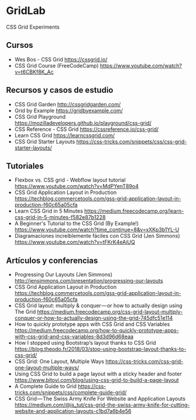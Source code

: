 # GridLab
CSS Grid Experiments

## Cursos
* Wes Bos - CSS Grid https://cssgrid.io/
* CSS Grid Course (FreeCodeCamp) https://www.youtube.com/watch?v=t6CBKf8K_Ac

## Recursos y casos de estudio
* CSS Grid Garden http://cssgridgarden.com/
* Grid by Example https://gridbyexample.com/
* CSS Grid Playground https://mozilladevelopers.github.io/playground/css-grid/
* CSS Reference - CSS Grid https://cssreference.io/css-grid/
* Learn CSS Grid https://learncssgrid.com/
* CSS Grid Starter Layouts https://css-tricks.com/snippets/css/css-grid-starter-layouts/

## Tutoriales
* Flexbox vs. CSS grid - Webflow layout tutorial https://www.youtube.com/watch?v=MdPYenT89o4
* CSS Grid Application Layout in Production https://techblog.commercetools.com/gss-grid-application-layout-in-production-f60c65a05cfa
* Learn CSS Grid in 5 Minutes https://medium.freecodecamp.org/learn-css-grid-in-5-minutes-f582e87b1228
* A Beginner's Tutorial to the CSS Grid (By Example!) https://www.youtube.com/watch?time_continue=8&v=xXKp3b1YL-U
* Diagramaciones increíblemente fáciles con CSS Grid (Jen Simmons) https://www.youtube.com/watch?v=tFKrK4eAiUQ

## Artículos y conferencias
* Progressing Our Layouts (Jen Simmons) http://jensimmons.com/presentation/progressing-our-layouts
* CSS Grid Application Layout in Production https://techblog.commercetools.com/gss-grid-application-layout-in-production-f60c65a05cfa
* CSS Grid layout: multiply & conquer — or how to actually design using The Grid https://medium.freecodecamp.org/css-grid-layout-multiply-conquer-or-how-to-actually-design-using-the-grid-745dfc51e114
* How to quickly prototype apps with CSS Grid and CSS Variables https://medium.freecodecamp.org/how-to-quickly-prototype-apps-with-css-grid-and-css-variables-8d3d96d68eaa
* How I stopped using Bootstrap’s layout thanks to CSS Grid https://blog.theodo.fr/2018/03/stop-using-bootstrap-layout-thanks-to-css-grid/
* CSS Grid: One Layout, Multiple Ways https://css-tricks.com/css-grid-one-layout-multiple-ways/
* Using CSS Grid to build a page layout with a sticky header and footer https://www.bitovi.com/blog/using-css-grid-to-build-a-page-layout
* A Complete Guide to Grid https://css-tricks.com/snippets/css/complete-guide-grid/
* CSS Grid — The Swiss Army Knife For Website and Application Layouts https://medium.com/@js_tut/css-grid-the-swiss-army-knife-for-cutting-website-and-application-layouts-c1bd7a6b4e56
